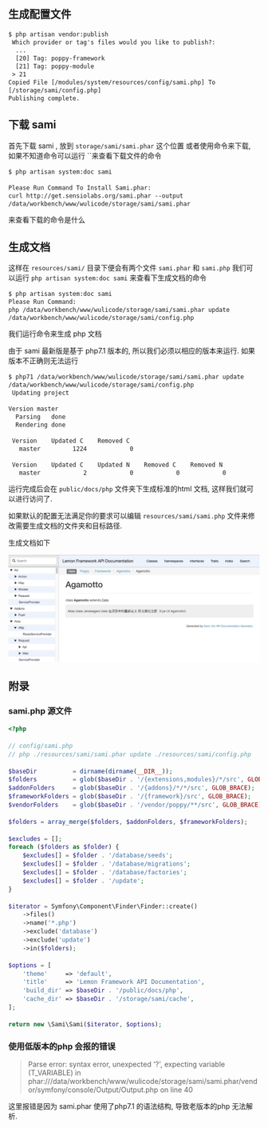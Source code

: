 ## 生成配置文件

```
$ php artisan vendor:publish
 Which provider or tag's files would you like to publish?:
  ...
  [20] Tag: poppy-framework
  [21] Tag: poppy-module
 > 21
Copied File [/modules/system/resources/config/sami.php] To [/storage/sami/config.php]
Publishing complete.
```

## 下载 sami

首先下载 sami , 放到 `storage/sami/sami.phar` 这个位置
或者使用命令来下载, 如果不知道命令可以运行 ``来查看下载文件的命令

```
$ php artisan system:doc sami

Please Run Command To Install Sami.phar:
curl http://get.sensiolabs.org/sami.phar --output /data/workbench/www/wulicode/storage/sami/sami.phar
```

来查看下载的命令是什么

## 生成文档

这样在 `resources/sami/` 目录下便会有两个文件 `sami.phar` 和 `sami.php` 我们可以运行 `php artisan system:doc sami` 来查看下生成文档的命令

```
$ php artisan system:doc sami                                                                          
Please Run Command:
php /data/workbench/www/wulicode/storage/sami/sami.phar update /data/workbench/www/wulicode/storage/sami/config.php
```

我们运行命令来生成 php 文档

由于 sami 最新版是基于 php7.1 版本的, 所以我们必须以相应的版本来运行. 如果版本不正确则无法运行

```
$ php71 /data/workbench/www/wulicode/storage/sami/sami.phar update /data/workbench/www/wulicode/storage/sami/config.php
 Updating project 

Version master
  Parsing   done
  Rendering done

 Version    Updated C    Removed C 
   master         1224            0

 Version    Updated C    Updated N    Removed C    Removed N 
   master            2            0            0            0
```

运行完成后会在 `public/docs/php` 文件夹下生成标准的html 文档, 这样我们就可以进行访问了.

如果默认的配置无法满足你的要求可以编辑 `resources/sami/sami.php` 文件来修改需要生成文档的文件夹和目标路径.

生成文档如下


![](/_static/images/2020/0203/023624.png)

## 附录

### sami.php 源文件

```php
<?php

// config/sami.php
// php ./resources/sami/sami.phar update ./resources/sami/config.php

$baseDir          = dirname(dirname(__DIR__));
$folders          = glob($baseDir . '/{extensions,modules}/*/src', GLOB_BRACE);
$addonFolders     = glob($baseDir . '/{addons}/*/*/src', GLOB_BRACE);
$frameworkFolders = glob($baseDir . '/{framework}/src', GLOB_BRACE);
$vendorFolders    = glob($baseDir . '/vendor/poppy/**/src', GLOB_BRACE);

$folders = array_merge($folders, $addonFolders, $frameworkFolders);

$excludes = [];
foreach ($folders as $folder) {
	$excludes[] = $folder . '/database/seeds';
	$excludes[] = $folder . '/database/migrations';
	$excludes[] = $folder . '/database/factories';
	$excludes[] = $folder . '/update';
}

$iterator = Symfony\Component\Finder\Finder::create()
	->files()
	->name('*.php')
	->exclude('database')
	->exclude('update')
	->in($folders);

$options = [
	'theme'     => 'default',
	'title'     => 'Lemon Framework API Documentation',
	'build_dir' => $baseDir . '/public/docs/php',
	'cache_dir' => $baseDir . '/storage/sami/cache',
];

return new \Sami\Sami($iterator, $options);
```

### 使用低版本的php 会报的错误

> Parse error: syntax error, unexpected '?', expecting variable (T_VARIABLE) in phar:///data/workbench/www/wulicode/storage/sami/sami.phar/vendor/symfony/console/Output/Output.php on line 40


这里报错是因为 sami.phar 使用了php7.1 的语法结构, 导致老版本的php 无法解析.